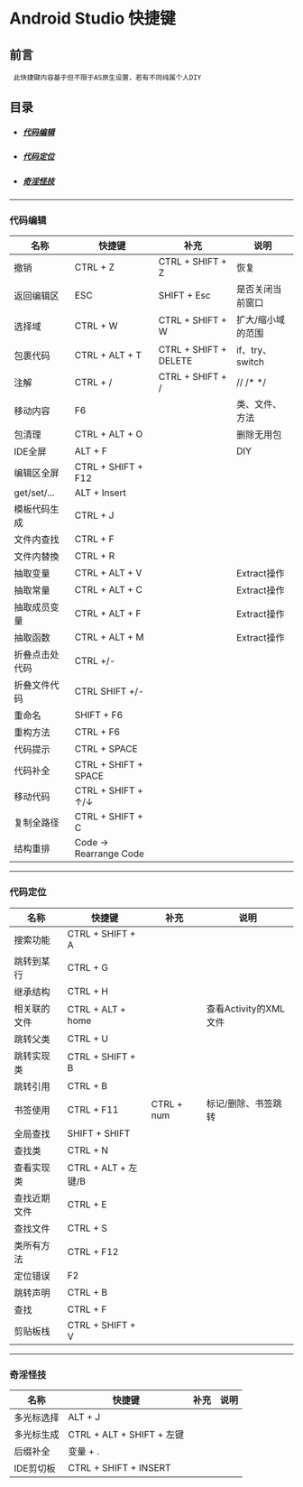 # Android Studio 快捷键

## 前言
     此快捷键内容基于但不限于AS原生设置，若有不同纯属个人DIY
## 目录
* ##### [代码编辑](#1)
* ##### [代码定位](#2)
* ##### [奇淫怪技](#3)
---
### <a name="1">代码编辑</a>
|名称|快捷键|补充|说明|
|---|---|---|---|
撤销|CTRL + Z|CTRL + SHIFT + Z|恢复
返回编辑区|ESC|SHIFT + Esc|是否关闭当前窗口
选择域|CTRL + W|CTRL + SHIFT  + W|扩大/缩小域的范围
包裹代码|CTRL + ALT + T|CTRL + SHIFT + DELETE| if、try、switch
注解|CTRL + /|CTRL + SHIFT + /| // /* */
移动内容|F6| |类、文件、方法
包清理|CTRL + ALT + O| |删除无用包
IDE全屏|ALT + F| |DIY
|编辑区全屏|CTRL + SHIFT + F12|
get/set/...|ALT + Insert
模板代码生成|CTRL + J
文件内查找|CTRL + F
文件内替換|CTRL + R
抽取变量|CTRL + ALT + V| |Extract操作
抽取常量|CTRL + ALT + C| |Extract操作
抽取成员变量|CTRL + ALT + F| |Extract操作
抽取函数|CTRL + ALT + M| |Extract操作
折叠点击处代码|CTRL +/-
折叠文件代码|CTRL SHIFT +/-
重命名|SHIFT + F6
重构方法|CTRL + F6
代码提示|CTRL + SPACE
代码补全|CTRL + SHIFT + SPACE
移动代码|CTRL + SHIFT +  ↑/↓
复制全路径|CTRL + SHIFT + C
结构重排|Code -> Rearrange Code

---
### <a name="2">代码定位</a>

|名称|快捷键|补充|说明|
|---|---|---|---|
搜索功能|CTRL + SHIFT + A
跳转到某行|CTRL + G
继承结构|CTRL + H
相关联的文件|CTRL + ALT + home| |查看Activity的XML文件
跳转父类|CTRL + U
跳转实现类|CTRL + SHIFT + B
跳转引用|CTRL + B
书签使用|CTRL + F11|CTRL + num|标记/删除、书签跳转
全局查找| SHIFT + SHIFT
查找类|CTRL + N
查看实现类|CTRL + ALT + 左键/B
查找近期文件|CTRL + E
查找文件|CTRL + S
类所有方法|CTRL + F12
定位错误|F2
跳转声明|CTRL + B
查找|CTRL + F
剪贴板栈|CTRL + SHIFT + V

---

### <a name="3">奇淫怪技</a>


|名称|快捷键|补充|说明|
|---|---|---|---|
多光标选择|ALT + J
多光标生成|CTRL + ALT + SHIFT + 左键
后缀补全|变量 + .
IDE剪切板|CTRL + SHIFT + INSERT

